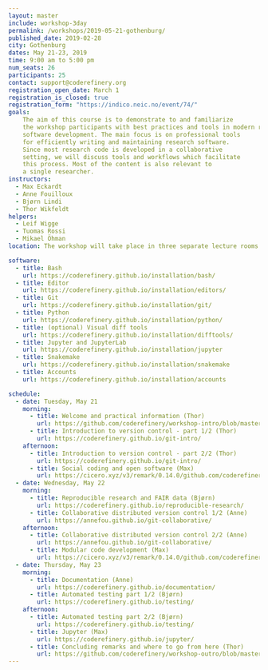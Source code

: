 ```yaml
---
layout: master
include: workshop-3day
permalink: /workshops/2019-05-21-gothenburg/
published_date: 2019-02-28
city: Gothenburg
dates: May 21-23, 2019
time: 9:00 am to 5:00 pm
num_seats: 26
participants: 25
contact: support@coderefinery.org
registration_open_date: March 1
registration_is_closed: true
registration_form: "https://indico.neic.no/event/74/"
goals:
    The aim of this course is to demonstrate to and familiarize
    the workshop participants with best practices and tools in modern research
    software development. The main focus is on professional tools
    for efficiently writing and maintaining research software.
    Since most research code is developed in a collaborative
    setting, we will discuss tools and workflows which facilitate
    this process. Most of the content is also relevant to
    a single researcher.
instructors:
  - Max Eckardt
  - Anne Fouilloux
  - Bjørn Lindi
  - Thor Wikfeldt
helpers:
  - Leif Wigge
  - Tuomas Rossi
  - Mikael Öhman
location: The workshop will take place in three separate lecture rooms. Tuesday - <a href="http://maps.chalmers.se/#beda30d4-a234-4e4d-8b44-35007e8754b5" target="_blank"> KS31 in building Kemi, entrance from Kemigården 4 (stair C to floor 3)</a>, Wednesday - <a href="http://maps.chalmers.se/#6e4973e7-a31f-48bf-aaf4-02d32e2f06c5" target="_blank">  FL63, building Fysik, entrance from Kemigården 1 (stair A+C to floor 6)</a>, Thursday - <a href="http://maps.chalmers.se/#96de5091-96fe-4e70-8def-1faa831680ae" target="_blank"> Raven and the Fox, building Forskarhuset Fysik, entrance from Fysikgränd 3 (floor 5)</a>.

software:
  - title: Bash
    url: https://coderefinery.github.io/installation/bash/
  - title: Editor
    url: https://coderefinery.github.io/installation/editors/
  - title: Git
    url: https://coderefinery.github.io/installation/git/
  - title: Python
    url: https://coderefinery.github.io/installation/python/
  - title: (optional) Visual diff tools
    url: https://coderefinery.github.io/installation/difftools/
  - title: Jupyter and JupyterLab
    url: https://coderefinery.github.io/installation/jupyter
  - title: Snakemake
    url: https://coderefinery.github.io/installation/snakemake
  - title: Accounts
    url: https://coderefinery.github.io/installation/accounts

schedule:
  - date: Tuesday, May 21
    morning:
      - title: Welcome and practical information (Thor)
        url: https://github.com/coderefinery/workshop-intro/blob/master/README.md      
      - title: Introduction to version control - part 1/2 (Thor)
        url: https://coderefinery.github.io/git-intro/
    afternoon:
      - title: Introduction to version control - part 2/2 (Thor)
        url: https://coderefinery.github.io/git-intro/
      - title: Social coding and open software (Max)
        url: https://cicero.xyz/v3/remark/0.14.0/github.com/coderefinery/social-coding/master/talk.md
  - date: Wednesday, May 22
    morning:
      - title: Reproducible research and FAIR data (Bjørn)
        url: https://coderefinery.github.io/reproducible-research/
      - title: Collaborative distributed version control 1/2 (Anne)
        url: https://annefou.github.io/git-collaborative/
    afternoon:
      - title: Collaborative distributed version control 2/2 (Anne)
        url: https://annefou.github.io/git-collaborative/
      - title: Modular code development (Max)
        url: https://cicero.xyz/v3/remark/0.14.0/github.com/coderefinery/modular-code-development/master/talk.md
  - date: Thursday, May 23
    morning:
      - title: Documentation (Anne)
        url: https://coderefinery.github.io/documentation/
      - title: Automated testing part 1/2 (Bjørn)
        url: https://coderefinery.github.io/testing/
    afternoon:
      - title: Automated testing part 2/2 (Bjørn)
        url: https://coderefinery.github.io/testing/
      - title: Jupyter (Max)
        url: https://coderefinery.github.io/jupyter/
      - title: Concluding remarks and where to go from here (Thor)
        url: https://github.com/coderefinery/workshop-outro/blob/master/README.md
---
```

